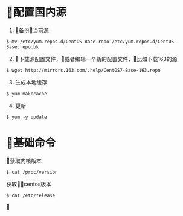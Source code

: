 # 配置国内源
1.  备份当前源
```
$ mv /etc/yum.repos.d/CentOS-Base.repo /etc/yum.repos.d/CentOS-Base.repo.bk
```
2. 下载源配置文件，或者编辑一个新的配置文件，比如下载163的源
```
$ wget http://mirrors.163.com/.help/CentOS7-Base-163.repo
```
3. 生成本地缓存
```
$ yum makecache
```
4. 更新
```
$ yum -y update
```

# 基础命令
获取内核版本
```
$ cat /proc/version
```
获取centos版本
```
$ cat /etc/*elease
```
